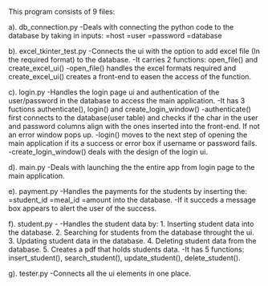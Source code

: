 This program consists of 9 files:

a). db_connection.py
-Deals with connecting the python code to the database by taking in inputs:
=host
=user
=password
=database

b). excel_tkinter_test.py
-Connects the ui with the option to add excel file (In the required format) to the database.
-It carries 2 functions: open_file() and create_excel_ui()
-open_file() handles the excel formats required and create_excel_ui() creates a front-end to easen the access of the function.

c). login.py
-Handles the login page ui and authentication of the user/password in the database to access the main application.
-It has 3 fuctions authenticate(), login() and create_login_window()
-authenticate() first connects to the database(user table) and checks if the char in the user and password columns align with the ones inserted into the front-end. If not an error window pops up.
-login() moves to the next step of opening the main application if its a success or error box if username or password fails.
-create_login_window() deals with the design of the login ui.

d). main.py
-Deals with launching the the entire app from login page to the main application.

e). payment.py
-Handles the payments for the students by inserting the:
=student_id
=meal_id
=amount into the database.
-If it succeds a message box appears to alert the user of the success.

f). student.py -
-Handles the student data by: 1. Inserting student data into the database. 2. Searching for students from the database throught the ui. 3. Updating student data in the database. 4. Deleting student data from the database. 5. Creates a pdf that holds students data.
-It has 5 functions: insert_student(), search_student(), update_student(), delete_student().

g). tester.py
-Connects all the ui elements in one place.
